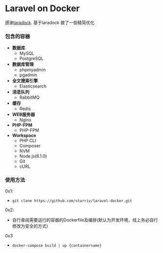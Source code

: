 # Laravel on Docker

感谢[laradock](https://github.com/LaraDock/laradock).
基于laradock 做了一些精简优化

### 包含的容器

- **数据库**
    - MySQL
    - PostgreSQL
- **数据库管理**
    - phpmyadmin
    - pgadmin
- **全文搜索引擎**
    - Elasticsearch
- **消息队列**
    - RabbitMQ    
- **缓存**
    - Redis
- **WEB服务器**
    - Nginx
- **PHP-FPM**
    - PHP-FPM
- **Workspace**
    - PHP CLI
    - Composer
    - NVM
    - Node.js(6.1.0)
    - Git
    - cURL

### 使用方法

0x1:
- `git clone https://github.com/starriv/laravel-docker.git`

0x2:
- 自行查阅需要运行的容器的Dockerfile及编排(默认为开发环境，线上务必自行修改为安全的方式)

0x3
- `docker-compose build | up {containername}`
